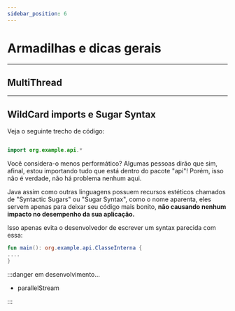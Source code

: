 ```yaml
---
sidebar_position: 6
---
```


# Armadilhas e dicas gerais

---
## MultiThread



---
## WildCard imports e Sugar Syntax

Veja o seguinte trecho de código:
```kotlin

import org.example.api.*

```

Você considera-o menos performático? Algumas pessoas dirão que sim, afinal, estou importando tudo que está dentro do pacote
"api"! Porém, isso não é verdade, não há problema nenhum aqui.

Java assim como outras linguagens possuem recursos estéticos chamados de "Syntactic Sugars" ou "Sugar Syntax", como o nome
aparenta, eles servem apenas para deixar seu código mais bonito, **não causando nenhum impacto no desempenho da sua aplicação.**

Isso apenas evita o desenvolvedor de escrever um syntax parecida com essa:
```kotlin
fun main(): org.example.api.ClasseInterna {
....
}
```

:::danger em desenvolvimento...

- parallelStream

:::
